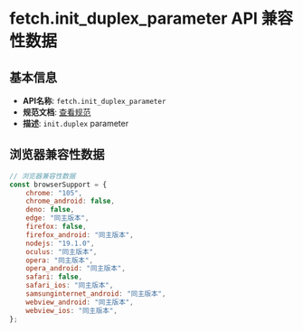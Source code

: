 # fetch.init_duplex_parameter API 兼容性数据

## 基本信息

- **API名称**: `fetch.init_duplex_parameter`
- **规范文档**: [查看规范](https://fetch.spec.whatwg.org/#dom-requestinit-duplex)
- **描述**: `init.duplex` parameter

## 浏览器兼容性数据

```javascript
// 浏览器兼容性数据
const browserSupport = {
    chrome: "105",
    chrome_android: false,
    deno: false,
    edge: "同主版本",
    firefox: false,
    firefox_android: "同主版本",
    nodejs: "19.1.0",
    oculus: "同主版本",
    opera: "同主版本",
    opera_android: "同主版本",
    safari: false,
    safari_ios: "同主版本",
    samsunginternet_android: "同主版本",
    webview_android: "同主版本",
    webview_ios: "同主版本",
};

```

